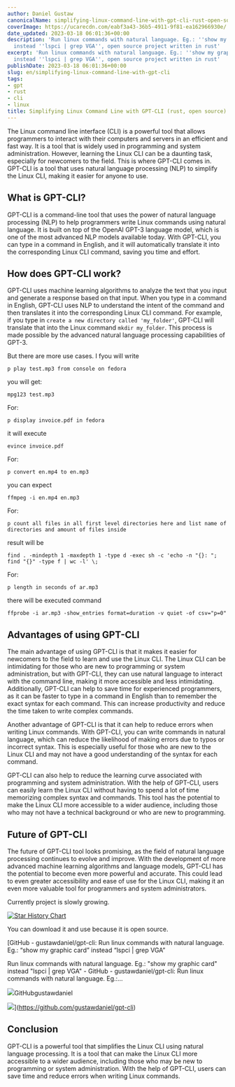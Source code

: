 ```yaml
---
author: Daniel Gustaw
canonicalName: simplifying-linux-command-line-with-gpt-cli-rust-open-source
coverImage: https://ucarecdn.com/eabf3a43-36b5-4911-9f81-ea162966930e/
date_updated: 2023-03-18 06:01:36+00:00
description: 'Run linux commands with natural language. Eg.: ''show my graphic card''
  instead ''lspci | grep VGA'', open source project written in rust'
excerpt: 'Run linux commands with natural language. Eg.: ''show my graphic card''
  instead ''lspci | grep VGA'', open source project written in rust'
publishDate: 2023-03-18 06:01:36+00:00
slug: en/simplifying-linux-command-line-with-gpt-cli
tags:
- gpt
- rust
- cli
- linux
title: Simplifying Linux Command Line with GPT-CLI (rust, open source)
---
```




The Linux command line interface (CLI) is a powerful tool that allows programmers to interact with their computers and servers in an efficient and fast way. It is a tool that is widely used in programming and system administration. However, learning the Linux CLI can be a daunting task, especially for newcomers to the field. This is where GPT-CLI comes in. GPT-CLI is a tool that uses natural language processing (NLP) to simplify the Linux CLI, making it easier for anyone to use.

## What is GPT-CLI?

GPT-CLI is a command-line tool that uses the power of natural language processing (NLP) to help programmers write Linux commands using natural language. It is built on top of the OpenAI GPT-3 language model, which is one of the most advanced NLP models available today. With GPT-CLI, you can type in a command in English, and it will automatically translate it into the corresponding Linux CLI command, saving you time and effort.

## How does GPT-CLI work?

GPT-CLI uses machine learning algorithms to analyze the text that you input and generate a response based on that input. When you type in a command in English, GPT-CLI uses NLP to understand the intent of the command and then translates it into the corresponding Linux CLI command. For example, if you type in `create a new directory called 'my_folder'`, GPT-CLI will translate that into the Linux command `mkdir my_folder`. This process is made possible by the advanced natural language processing capabilities of GPT-3.

But there are more use cases. I fyou will write

```
p play test.mp3 from console on fedora
```

you will get:

```
mpg123 test.mp3
```

For:

```
p display invoice.pdf in fedora
```

it will execute

```
evince invoice.pdf
```

For:

```
p convert en.mp4 to en.mp3
```

you can expect

```
ffmpeg -i en.mp4 en.mp3
```

For:

```
p count all files in all first level directories here and list name of directories and amount of files inside
```

result will be

```
find . -mindepth 1 -maxdepth 1 -type d -exec sh -c 'echo -n "{}: "; find "{}" -type f | wc -l' \;
```

For:

```
p length in seconds of ar.mp3
```

there will be executed command

```
ffprobe -i ar.mp3 -show_entries format=duration -v quiet -of csv="p=0"
```

## Advantages of using GPT-CLI

The main advantage of using GPT-CLI is that it makes it easier for newcomers to the field to learn and use the Linux CLI. The Linux CLI can be intimidating for those who are new to programming or system administration, but with GPT-CLI, they can use natural language to interact with the command line, making it more accessible and less intimidating. Additionally, GPT-CLI can help to save time for experienced programmers, as it can be faster to type in a command in English than to remember the exact syntax for each command. This can increase productivity and reduce the time taken to write complex commands.

Another advantage of GPT-CLI is that it can help to reduce errors when writing Linux commands. With GPT-CLI, you can write commands in natural language, which can reduce the likelihood of making errors due to typos or incorrect syntax. This is especially useful for those who are new to the Linux CLI and may not have a good understanding of the syntax for each command.

GPT-CLI can also help to reduce the learning curve associated with programming and system administration. With the help of GPT-CLI, users can easily learn the Linux CLI without having to spend a lot of time memorizing complex syntax and commands. This tool has the potential to make the Linux CLI more accessible to a wider audience, including those who may not have a technical background or who are new to programming.

## Future of GPT-CLI

The future of GPT-CLI tool looks promising, as the field of natural language processing continues to evolve and improve. With the development of more advanced machine learning algorithms and language models, GPT-CLI has the potential to become even more powerful and accurate. This could lead to even greater accessibility and ease of use for the Linux CLI, making it an even more valuable tool for programmers and system administrators.

Currently project is slowly growing.

[![Star History Chart](https://api.star-history.com/svg?repos=gustawdaniel/gpt-cli&type=Date)](https://star-history.com/#gustawdaniel/gpt-cli&Date)

You can download it and use because it is open source.

[GitHub - gustawdaniel/gpt-cli: Run linux commands with natural language. Eg.: “show my graphic card” instead “lspci | grep VGA”

Run linux commands with natural language. Eg.: &quot;show my graphic card&quot; instead &quot;lspci | grep VGA&quot; - GitHub - gustawdaniel/gpt-cli: Run linux commands with natural language. Eg.:…

![](https://github.com/fluidicon.png)GitHubgustawdaniel

![](https://opengraph.githubassets.com/9f789f058f621f6205f218bdd2b378ad57eae198b84698269172e967e6b57906/gustawdaniel/gpt-cli)](https://github.com/gustawdaniel/gpt-cli)

## Conclusion

GPT-CLI is a powerful tool that simplifies the Linux CLI using natural language processing. It is a tool that can make the Linux CLI more accessible to a wider audience, including those who may be new to programming or system administration. With the help of GPT-CLI, users can save time and reduce errors when writing Linux commands.
